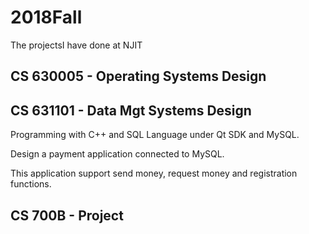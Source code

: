 # 2018Fall
The projectsI have done at NJIT

## CS 630005 - Operating Systems Design
## CS 631101 - Data Mgt Systems Design

Programming with C++ and SQL Language under Qt SDK and MySQL.

Design a payment application connected to MySQL.

This application support send money, request money and registration functions.

## CS 700B   - Project
